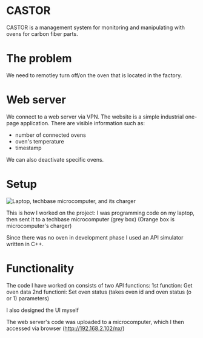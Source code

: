 # CASTOR

CASTOR is a management system for monitoring and manipulating with ovens for carbon fiber parts.

# The problem

We need to remotley turn off/on the oven that is located in the factory.

# Web server

We connect to a web server via VPN. The website is a simple industrial one-page application.
There are visible information such as:
- number of connected ovens
- oven's temperature
- timestamp

We can also deactivate specific ovens.

# Setup

![Laptop, techbase microcomputer, and its charger](/images/CastorSetup.png)

This is how I worked on the project: I was programming code on my laptop, then sent it to a techbase microcomputer (grey box)
(Orange box is microcomputer's charger)

Since there was no oven in development phase I used an API simulator written in C++.

# Functionality

The code I have worked on consists of two API functions:
1st function: Get oven data
2nd functioni: Set oven status (takes oven id and oven status (o or 1) parameters)

I also designed the UI myself

The web server's code was uploaded to a microcomputer, which I then accessed via browser (http://192.168.2.102/nx/)
